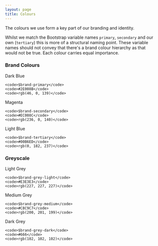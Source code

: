 ```yaml
---
layout: page
title: Colours
---
```


The colours we use form a key part of our branding and identity.

Whilst we match the Bootstrap variable names `primary`, `secondary` and our own (`tertiary`) this is more of a structural naming point. These variable names should not convey that there's a brand colour hierarchy as that would not be true. Each colour carries equal importance.

### Brand Colours

<div class="row text-center">
  <div class="col-xs-6 col-sm-3 cr-pattern-library-swatch cr-pattern-library-swatch--primary">
    <div class="cr-pattern-library-swatch__colour">Dark Blue</div>

    <code>$brand-primary</code>
    <code>#2E008B</code>
    <code>rgb(46, 0, 139)</code>
  </div>

  <div class="col-xs-6 col-sm-3 cr-pattern-library-swatch cr-pattern-library-swatch--secondary">
    <div class="cr-pattern-library-swatch__colour">Magenta</div>

    <code>$brand-secondary</code>
    <code>#EC008C</code>
    <code>rgb(236, 0, 140)</code>
  </div>

  <div class="col-xs-6 col-sm-3 cr-pattern-library-swatch cr-pattern-library-swatch--tertiary">
    <div class="cr-pattern-library-swatch__colour">Light Blue</div>

    <code>$brand-tertiary</code>
    <code>#00B6ED</code>
    <code>rgb(0, 182, 237)</code>
  </div>
</div>

### Greyscale

<div class="row text-center">
  <div class="col-xs-6 col-sm-3 cr-pattern-library-swatch cr-pattern-library-swatch--grey-light">
    <div class="cr-pattern-library-swatch__colour">Light Grey</div>

    <code>$brand-grey-light</code>
    <code>#E3E3E3</code>
    <code>rgb(227, 227, 227)</code>
  </div>

  <div class="col-xs-6 col-sm-3 cr-pattern-library-swatch cr-pattern-library-swatch--grey-medium">
    <div class="cr-pattern-library-swatch__colour">Medium Grey</div>

    <code>$brand-grey-medium</code>
    <code>#C8C9C7</code>
    <code>rgb(200, 201, 199)</code>
  </div>

  <div class="col-xs-6 col-sm-3 cr-pattern-library-swatch cr-pattern-library-swatch--grey-dark">
    <div class="cr-pattern-library-swatch__colour">Dark Grey</div>

    <code>$brand-grey-dark</code>
    <code>#666</code>
    <code>rgb(102, 102, 102)</code>
  </div>
</div>
